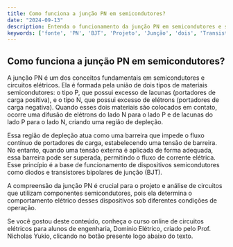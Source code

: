 ```yaml
---
title: Como funciona a junção PN em semicondutores?
date: "2024-09-13"
description: Entenda o funcionamento da junção PN em semicondutores e sua importância nos circuitos elétricos.
keywords: ['fonte', 'PN', 'BJT', 'Projeto', 'Junção', 'dois', 'Transistor']
---
```


## Como funciona a junção PN em semicondutores?

A junção PN é um dos conceitos fundamentais em semicondutores e circuitos elétricos. Ela é formada pela união de dois tipos de materiais semicondutores: o tipo P, que possui excesso de lacunas (portadores de carga positiva), e o tipo N, que possui excesso de elétrons (portadores de carga negativa). Quando esses dois materiais são colocados em contato, ocorre uma difusão de elétrons do lado N para o lado P e de lacunas do lado P para o lado N, criando uma região de depleção.

Essa região de depleção atua como uma barreira que impede o fluxo contínuo de portadores de carga, estabelecendo uma tensão de barreira. No entanto, quando uma tensão externa é aplicada de forma adequada, essa barreira pode ser superada, permitindo o fluxo de corrente elétrica. Esse princípio é a base de funcionamento de dispositivos semicondutores como diodos e transistores bipolares de junção (BJT).

A compreensão da junção PN é crucial para o projeto e análise de circuitos que utilizam componentes semicondutores, pois ela determina o comportamento elétrico desses dispositivos sob diferentes condições de operação.

Se você gostou deste conteúdo, conheça o curso online de circuitos elétricos para alunos de engenharia, Domínio Elétrico, criado pelo Prof. Nicholas Yukio, clicando no botão presente logo abaixo do texto.